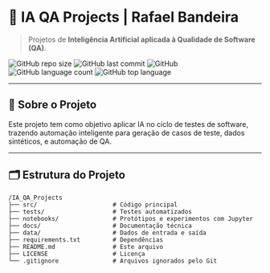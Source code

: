 # 🧠 IA QA Projects | Rafael Bandeira

> Projetos de **Inteligência Artificial aplicada à Qualidade de Software (QA)**.

![GitHub repo size](https://img.shields.io/github/repo-size/rafabanderas/IA_QA_Projects)
![GitHub last commit](https://img.shields.io/github/last-commit/rafabanderas/IA_QA_Projects)
![GitHub](https://img.shields.io/github/license/rafabanderas/IA_QA_Projects)
![GitHub language count](https://img.shields.io/github/languages/count/rafabanderas/IA_QA_Projects)
![GitHub top language](https://img.shields.io/github/languages/top/rafabanderas/IA_QA_Projects)

---

## 🚀 Sobre o Projeto

Este projeto tem como objetivo aplicar IA no ciclo de testes de software, trazendo automação inteligente para geração de casos de teste, dados sintéticos, e automação de QA.

---

## 🗂️ Estrutura do Projeto

```plaintext
/IA_QA_Projects
├── src/                     # Código principal
├── tests/                   # Testes automatizados
├── notebooks/               # Protótipos e experimentos com Jupyter
├── docs/                    # Documentação técnica
├── data/                    # Dados de entrada e saída
├── requirements.txt         # Dependências
├── README.md                # Este arquivo
├── LICENSE                  # Licença
└── .gitignore               # Arquivos ignorados pelo Git